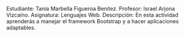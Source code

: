 Estudiante: Tania Marbella Figueroa Benitez.
Profesor: Israel Arjona Vizcaíno.
Asignatura: Lenguajes Web.
Descripción: En esta actividad aprenderás a manejar el framework Bootstrap y a hacer aplicaciones adaptables. 

